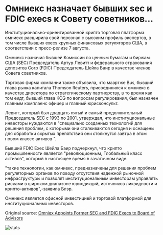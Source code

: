 # Омниекс назначает бывших sec и FDIC execs к Совету советников...

Институционально-ориентированной крипто торговая платформа омниекс расширила свой персонал с высоким профиль экспертов, в том числе бывших execs крупных финансовых регуляторов США, в соответствии с пресс-релизе 7 августа.

Омниекс назначил бывшей Комиссии по ценным бумагам и биржам США (SEC) Председатель Артур Левитт и федерального страхования депозитов Corp (FDIC) Председатель Шейла Баир в качестве членов Совета советников.

Торговая фирма компании также объявила, что маартже Bus, бывший глава рынка капитала Thomson Reuters, присоединился к омниекс в качестве директора по стратегическому партнерству, в то время как том еидт, бывший глава KCG по вопросам регулирования, был назначен главным комплаенс офицер и главный юрисконсульт.

Левитт, который был двадцать пятый и самый продолжительный Председатель SEC с 1993 по 2001, утверждал, что институциональные инвесторы нуждаются в "специально созданных технологий для решения проблем, с которыми они сталкиваются сегодня и оснащены для обработки скрытых препятствий они столкнутся завтра в этом новом классе активов ".

Бывший FDIC Exec Шейла Баир подчеркнул, что крипто промышленности является "революционным, Глобальный класс активов", который в настоящее время в зачаточном виде.

"такие технологии, как омниекс, предназначены для решения проблем регуляторных органов по поводу отсутствия надежной рыночной инфраструктуры и позволят институциональным инвесторам управлять рисками в широком диапазоне юрисдикций, источников ликвидности и крипто-активов",-заявила Блэр.

Омниекс является офисной инвестицией и торговой платформой для институциональных инвесторов.

Original source: [Omniex Appoints Former SEC and FDIC Execs to Board of Advisors](https://cointelegraph.com/news/omniex-appoints-former-sec-and-fdic-execs-to-board-of-advisors)

![stats](https://c.statcounter.com/11760860/0/a89fa40b/1/ "stats")
